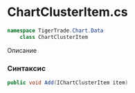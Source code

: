 
# ChartClusterItem.cs
```csharp
namespace TigerTrade.Chart.Data  
    class ChartClusterItem
```

Описание

### Синтаксис
```csharp
public void Add(IChartClusterItem item)
```


                    
                    
